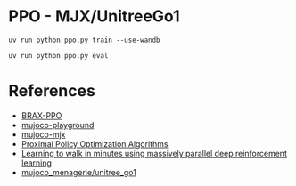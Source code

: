 # PPO - MJX/UnitreeGo1

`uv run python ppo.py train --use-wandb`

`uv run python ppo.py eval`


# References

* [BRAX-PPO](https://github.com/google/brax/blob/main/brax/training/agents/ppo/train.py)
* [mujoco-playground](https://playground.mujoco.org/)
* [mujoco-mjx](https://github.com/google-deepmind/mujoco/tree/main/mjx)
* [Proximal Policy Optimization Algorithms](https://arxiv.org/abs/1707.06347)
* [Learning to walk in minutes using massively parallel deep reinforcement learning](https://arxiv.org/abs/2109.11978)
* [mujoco_menagerie/unitree_go1](https://github.com/google-deepmind/mujoco_menagerie/tree/main/unitree_go1)

